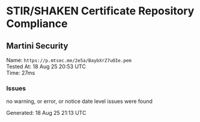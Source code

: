 # STIR/SHAKEN Certificate Repository Compliance

## Martini Security

Name: `https://p.mtsec.me/2e5a/BaybXrZ7uOIe.pem`\
Tested At: 18 Aug 25 20:53 UTC\
Time: 27ms

### Issues

no warning, or error, or notice date level issues were found

Generated: 18 Aug 25 21:13 UTC
